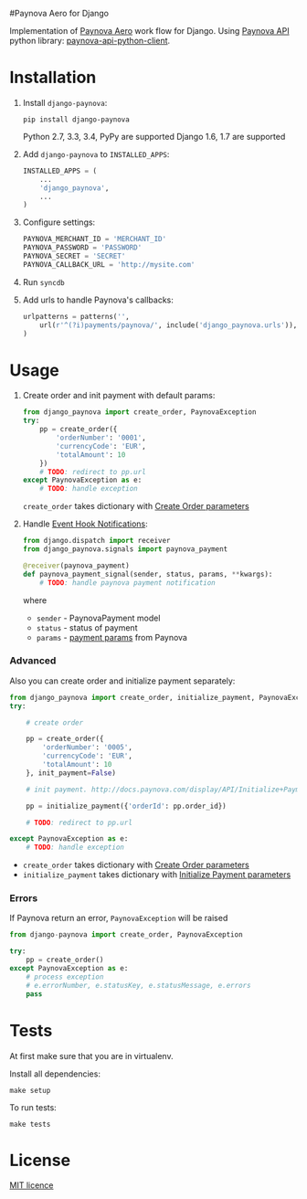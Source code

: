 #Paynova Aero for Django

Implementation of [Paynova Aero](http://docs.paynova.com/display/AERO/Payment+Flow) work flow for Django.
Using [Paynova API](http://docs.paynova.com/display/API/Paynova+API+Home) python library: [paynova-api-python-client](https://github.com/akolpakov/paynova-api-python-client).


# Installation
1.  Install ``django-paynova``:
    ```
    pip install django-paynova
    ```
    Python 2.7, 3.3, 3.4, PyPy are supported
    Django 1.6, 1.7 are supported

2.  Add ``django-paynova`` to ``INSTALLED_APPS``:
    ```python
    INSTALLED_APPS = (
        ...
        'django_paynova',
        ...
    )
    ```

3.  Configure settings:
    ```python
    PAYNOVA_MERCHANT_ID = 'MERCHANT_ID'
    PAYNOVA_PASSWORD = 'PASSWORD'
    PAYNOVA_SECRET = 'SECRET'
    PAYNOVA_CALLBACK_URL = 'http://mysite.com'
    ```

4. Run ``syncdb``

5.  Add urls to handle Paynova's callbacks:
    ```python
    urlpatterns = patterns('',
        url(r'^(?i)payments/paynova/', include('django_paynova.urls')),
    )
    ```

# Usage
1.  Create order and init payment with default params:
    ```python
    from django_paynova import create_order, PaynovaException
    try:
        pp = create_order({
            'orderNumber': '0001',
            'currencyCode': 'EUR',
            'totalAmount': 10
        })
        # TODO: redirect to pp.url
    except PaynovaException as e:
        # TODO: handle exception
    ```

    ``create_order`` takes dictionary with [Create Order parameters](http://docs.paynova.com/display/API/Create+Order)

2.  Handle [Event Hook Notifications](http://docs.paynova.com/display/EVENTHOOKS/Event+Hook+Notifications+Home):
    ```python
    from django.dispatch import receiver
    from django_paynova.signals import paynova_payment

    @receiver(paynova_payment)
    def paynova_payment_signal(sender, status, params, **kwargs):
        # TODO: handle paynova payment notification
    ```
    where
    *   ``sender`` - PaynovaPayment model
    *   ``status`` - status of payment
    *   ``params`` - [payment params](http://docs.paynova.com/display/EVENTHOOKS/EHN%3A+Payment) from Paynova


### Advanced
Also you can create order and initialize payment separately:
```python
from django_paynova import create_order, initialize_payment, PaynovaException
try:

    # create order

    pp = create_order({
        'orderNumber': '0005',
        'currencyCode': 'EUR',
        'totalAmount': 10
    }, init_payment=False)

    # init payment. http://docs.paynova.com/display/API/Initialize+Payment

    pp = initialize_payment({'orderId': pp.order_id})

    # TODO: redirect to pp.url

except PaynovaException as e:
    # TODO: handle exception
```

*   ``create_order`` takes dictionary with [Create Order parameters](http://docs.paynova.com/display/API/Create+Order)
*   ``initialize_payment`` takes dictionary with [Initialize Payment parameters](http://docs.paynova.com/display/API/Initialize+Payment)

### Errors
If Paynova return an error, ``PaynovaException`` will be raised
```python
from django-paynova import create_order, PaynovaException

try:
    pp = create_order()
except PaynovaException as e:
    # process exception
    # e.errorNumber, e.statusKey, e.statusMessage, e.errors
    pass
```

# Tests
At first make sure that you are in virtualenv.

Install all dependencies:
```
make setup
```
To run tests:
```
make tests
```

# License
[MIT licence](./LICENSE)